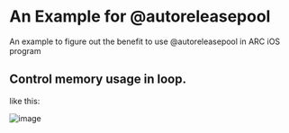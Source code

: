 # An Example for @autoreleasepool

An example to figure out the benefit to use @autoreleasepool in ARC iOS program

## Control memory usage in loop.

like this:

![image](http://zorrochen.qiniudn.com/blog_what_is_autoreleasepool_1.png?imageView2/0/h/400)